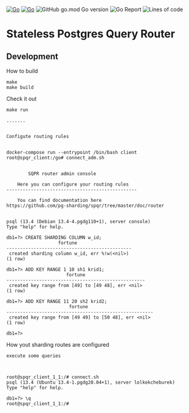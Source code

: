 [![Go](https://github.com/pg-sharding/spqr/actions/workflows/build.yaml/badge.svg)](https://github.com/pg-sharding/spqr/actions/workflows/build.yaml)
[![Go](https://github.com/pg-sharding/spqr/actions/workflows/tests.yaml/badge.svg)](https://github.com/pg-sharding/spqr/actions/workflows/tests.yaml)
![GitHub go.mod Go version](https://img.shields.io/github/go-mod/go-version/pg-sharding/spqr)
![Go Report](https://goreportcard.com/badge/github.com/pg-sharding/spqr)
![Lines of code](https://img.shields.io/tokei/lines/github/pg-sharding/spqr)

# Stateless Postgres Query Router

## Development

How to build

```
make
make build
```

Check it out

```
make run

.......


Configute routing rules


docker-compose run --entrypoint /bin/bash client
root@spqr_client:/go# connect_adm.sh


		SQPR router admin console

	Here you can configure your routing rules
------------------------------------------------

	You can find documentation here
https://github.com/pg-sharding/spqr/tree/master/doc/router


psql (13.4 (Debian 13.4-4.pgdg110+1), server console)
Type "help" for help.

db1=?> CREATE SHARDING COLUMN w_id;
                   fortune
----------------------------------------------
 created sharding column w_id, err %!w(<nil>)
(1 row)

db1=?> ADD KEY RANGE 1 10 sh1 krid1;
                      fortune
---------------------------------------------------
 created key range from [49] to [49 48], err <nil>
(1 row)

db1=?> ADD KEY RANGE 11 20 sh2 krid2;
                       fortune
------------------------------------------------------
 created key range from [49 49] to [50 48], err <nil>
(1 row)

db1=?>

```

How yout sharding routes are configured

```
execute some queries



root@spqr_client_1_1:/# connect.sh
psql (13.4 (Ubuntu 13.4-1.pgdg20.04+1), server lolkekcheburek)
Type "help" for help.

db1=?> \q
root@spqr_client_1_1:/#

```
